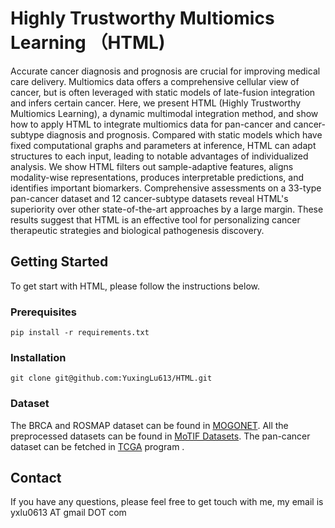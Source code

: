 # Highly Trustworthy Multiomics Learning （HTML)
Accurate cancer diagnosis and prognosis are crucial for improving medical care delivery. Multiomics data offers a comprehensive cellular view of cancer, but is often leveraged with static models of late-fusion integration and infers certain cancer. Here, we present HTML (Highly Trustworthy Multiomics Learning), a dynamic multimodal integration method, and show how to apply HTML to integrate multiomics data for pan-cancer and cancer-subtype diagnosis and prognosis. Compared with static models which have fixed computational graphs and parameters at inference, HTML can adapt structures to each input, leading to notable advantages of individualized analysis. We show HTML filters out sample-adaptive features, aligns modality-wise representations, produces interpretable predictions, and identifies important biomarkers. Comprehensive assessments on a 33-type pan-cancer dataset and 12 cancer-subtype datasets reveal HTML's superiority over other state-of-the-art approaches by a large margin. These results suggest that HTML is an effective tool for personalizing cancer therapeutic strategies and biological pathogenesis discovery.

## Getting Started

To get start with HTML, please follow the instructions below.

### Prerequisites

```
pip install -r requirements.txt
```

### Installation

```
git clone git@github.com:YuxingLu613/HTML.git
```

### Dataset
The BRCA and ROSMAP dataset can be found in [MOGONET](https://github.com/txWang/MOGONET). All the preprocessed datasets can be found in [MoTIF Datasets](https://drive.google.com/drive/folders/1_tJ2ekhTmWp7ZcRVjUVGx0cqGMRKEhNo?usp=share_link). The pan-cancer dataset can be fetched in [TCGA](https://www.cancer.gov/ccg/research/genome-sequencing/tcga) program .








## Contact
If you have any questions, please feel free to get touch with me, my email is yxlu0613 AT gmail DOT com
